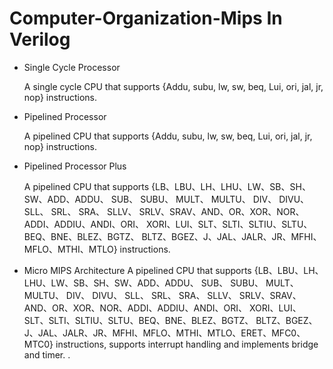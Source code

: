 # Computer-Organization-Mips In Verilog

* Single Cycle Processor
  
  A single cycle CPU that supports {Addu, subu, lw, sw, beq,
Lui, ori, jal, jr, nop} instructions.

  
* Pipelined Processor
  
  A pipelined CPU that supports {Addu, subu, lw, sw, beq,
Lui, ori, jal, jr, nop} instructions.

* Pipelined Processor Plus

   A pipelined CPU that supports {LB、LBU、LH、LHU、LW、SB、SH、SW、ADD、ADDU、 SUB、 SUBU、 MULT、 MULTU、 DIV、 DIVU、 SLL、 SRL、 SRA、 SLLV、 SRLV、SRAV、AND、OR、XOR、NOR、ADDI、ADDIU、ANDI、ORI、 XORI、LUI、SLT、SLTI、SLTIU、SLTU、BEQ、BNE、BLEZ、BGTZ、 BLTZ、BGEZ、J、JAL、JALR、JR、MFHI、MFLO、MTHI、MTLO} instructions.
* Micro MIPS Architecture
  A pipelined CPU that supports {LB、LBU、LH、LHU、LW、SB、SH、SW、ADD、ADDU、 SUB、 SUBU、 MULT、 MULTU、 DIV、 DIVU、 SLL、 SRL、 SRA、 SLLV、 SRLV、SRAV、AND、OR、XOR、NOR、ADDI、ADDIU、ANDI、ORI、 XORI、LUI、SLT、SLTI、SLTIU、SLTU、BEQ、BNE、BLEZ、BGTZ、 BLTZ、BGEZ、J、JAL、JALR、JR、MFHI、MFLO、MTHI、MTLO、ERET、MFC0、MTC0} instructions, supports interrupt handling and implements bridge and timer.
.
  

